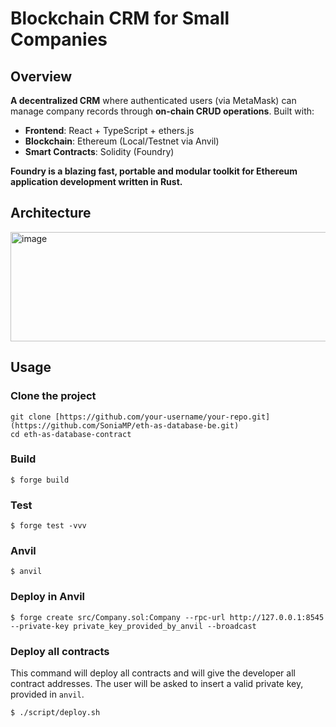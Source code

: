 # Blockchain CRM for Small Companies

## Overview

**A decentralized CRM** where authenticated users (via MetaMask) can manage company records through **on-chain CRUD operations**. Built with:

- **Frontend**: React + TypeScript + ethers.js
- **Blockchain**: Ethereum (Local/Testnet via Anvil)
- **Smart Contracts**: Solidity (Foundry)

**Foundry is a blazing fast, portable and modular toolkit for Ethereum application development written in Rust.**

## Architecture

<img width="553" height="175" alt="image" src="https://github.com/user-attachments/assets/2138f527-6ec0-4255-b166-c32ab47de383" />

## Usage

### Clone the project

```shell
git clone [https://github.com/your-username/your-repo.git](https://github.com/SoniaMP/eth-as-database-be.git)
cd eth-as-database-contract
```

### Build

```shell
$ forge build
```

### Test

```shell
$ forge test -vvv
```

### Anvil

```shell
$ anvil
```

### Deploy in Anvil

```shell
$ forge create src/Company.sol:Company --rpc-url http://127.0.0.1:8545 --private-key private_key_provided_by_anvil --broadcast
```

### Deploy all contracts

This command will deploy all contracts and will give the developer all contract addresses. The user will be asked to insert a valid private key, provided in `anvil`.

```shell
$ ./script/deploy.sh
```
